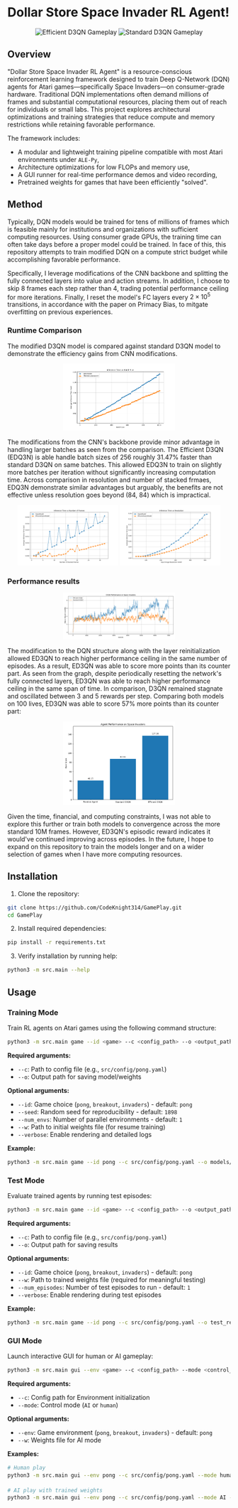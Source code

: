 # Dollar Store Space Invader RL Agent!

<p align="center">
  <img src="resources/videos/space_invaders_egm.gif" width="45%" title="Efficient D3QN Gameplay" />
  <img src="resources/videos/space_invaders_gm.gif" width="45%" title="Standard D3QN Gameplay" />
</p>


## Overview
"Dollar Store Space Invader RL Agent" is a resource-conscious reinforcement learning framework designed to train Deep Q-Network (DQN) agents for Atari games—specifically Space Invaders—on consumer-grade hardware. Traditional DQN implementations often demand millions of frames and substantial computational resources, placing them out of reach for individuals or small labs. This project explores architectural optimizations and training strategies that reduce compute and memory restrictions while retaining favorable performance.

The framework includes:
- A modular and lightweight training pipeline compatible with most Atari environments under `ALE-Py`,
- Architecture optimizations for low FLOPs and memory use,
- A GUI runner for real-time performance demos and video recording,
- Pretrained weights for games that have been efficiently "solved".

## Method
Typically, DQN models would be trained for tens of millions of frames which is feasible mainly for institutions and organizations with sufficient computing resources. Using consumer grade GPUs, the training time can often take days before a proper model could be trained. In face of this, this repository attempts to train modified DQN on a compute strict budget while accomplishing favorable performance. 

Specifically, I leverage modifications of the CNN backbone and splitting the fully connected layers into value and action streams. In addition, I choose to skip 8 frames each step rather than 4, trading potential performance ceiling for more iterations. Finally, I reset the model's FC layers every $2\times 10^5$ transitions, in accordance with the paper on Primacy Bias, to mitgate overfitting on previous experiences.

### Runtime Comparison
The modified D3QN model is compared against standard D3QN model to demonstrate the efficiency gains from CNN modifications.

<p align="center">
  <img src="resources/graphs/inference_batch_size.png" height="50%" width="50%" title="Runtime vs batch size" />
</p>

The modifications from the CNN's backbone provide minor advantage in handling larger batches as seen from the comparison. The Efficient D3QN (EDQ3N) is able handle batch sizes of 256 roughly 31.47% faster than standard D3QN on same batches. This allowed EDQ3N to train on slightly more batches per iteration without significantly increasing computation time. Across comparison in resolution and number of stacked frmaes, EDQ3N demonstrate similar advantages but arguably, the benefits are not effective unless resolution goes beyond (84, 84) which is impractical.

<p align="center">
  <img src="resources/graphs/inference_num_frames.png" width="45%" title="Runtime vs batch size" />
  <img src="resources/graphs/inference_resolution.png" width="45%" title="Runtime vs resolution" />
</p>

### Performance results
<p align="center">
  <img src="resources/graphs/d3qn_comparison.png" height="50%" width="50%" title="Episodic Reward Comparison"/>    
</p>
The modification to the DQN structure along with the layer reinitialization allowed ED3QN to reach higher performance ceiling in the same number of episodes. As a result, ED3QN was able to score more points than its counter part. As seen from the graph, despite periodically resetting the network's fully connected layers, ED3QN was able to reach higher performance ceiling in the same span of time. In comparison, D3QN remained stagnate and oscillated between 3 and 5 rewards per step. Comparing both models on 100 lives, ED3QN was able to score 57% more points than its counter part:
<p align="center">
  <img src="resources/graphs/d3qn_bar_chart.png" height="50%" width="50%" title="Episodic Reward Comparison"/>    
</p>

Given the time, financial, and computing constraints, I was not able to explore this further or train both models to convergence across the more standard 10M frames. However, ED3QN's episodic reward indicates it would've continued improving across episodes. In the future, I hope to expand on this repository to train the models longer and on a wider selection of games when I have more computing resources.

## Installation
1. Clone the repository:
```bash
git clone https://github.com/CodeKnight314/GamePlay.git
cd GamePlay
```

2. Install required dependencies:
```bash
pip install -r requirements.txt
```

3. Verify installation by running help:
```bash
python3 -m src.main --help
```

## Usage

### Training Mode

Train RL agents on Atari games using the following command structure:

```bash
python3 -m src.main game --id <game> --c <config_path> --o <output_path> --mode train [options]
```

**Required arguments:**
- `--c`: Path to config file (e.g., `src/config/pong.yaml`)
- `--o`: Output path for saving model/weights

**Optional arguments:**
- `--id`: Game choice (`pong`, `breakout`, `invaders`) - default: `pong`
- `--seed`: Random seed for reproducibility - default: `1898`
- `--num_envs`: Number of parallel environments - default: `1`
- `--w`: Path to initial weights file (for resume training)
- `--verbose`: Enable rendering and detailed logs

**Example:**
```bash
python3 -m src.main game --id pong --c src/config/pong.yaml --o models/pong_model --mode train --verbose
```

### Test Mode

Evaluate trained agents by running test episodes:

```bash
python3 -m src.main game --id <game> --c <config_path> --o <output_path> --mode test [options]
```

**Required arguments:**
- `--c`: Path to config file (e.g., `src/config/pong.yaml`)
- `--o`: Output path for saving results

**Optional arguments:**
- `--id`: Game choice (`pong`, `breakout`, `invaders`) - default: `pong`
- `--w`: Path to trained weights file (required for meaningful testing)
- `--num_episodes`: Number of test episodes to run - default: `1`
- `--verbose`: Enable rendering during test episodes

**Example:**
```bash
python3 -m src.main game --id pong --c src/config/pong.yaml --o test_results --mode test --w models/trained_pong.pth --num_episodes 10 --verbose
```

### GUI Mode

Launch interactive GUI for human or AI gameplay:

```bash
python3 -m src.main gui --env <game> --c <config_path> --mode <control_mode> [options]
```

**Required arguments:**
- `--c`: Config path for Environment initialization
- `--mode`: Control mode (`AI` or `human`)

**Optional arguments:**
- `--env`: Game environment (`pong`, `breakout`, `invaders`) - default: `pong`
- `--w`: Weights file for AI mode

**Examples:**
```bash
# Human play
python3 -m src.main gui --env pong --c src/config/pong.yaml --mode human

# AI play with trained weights
python3 -m src.main gui --env pong --c src/config/pong.yaml --mode AI --w src/weights/pong_weights.pth
```